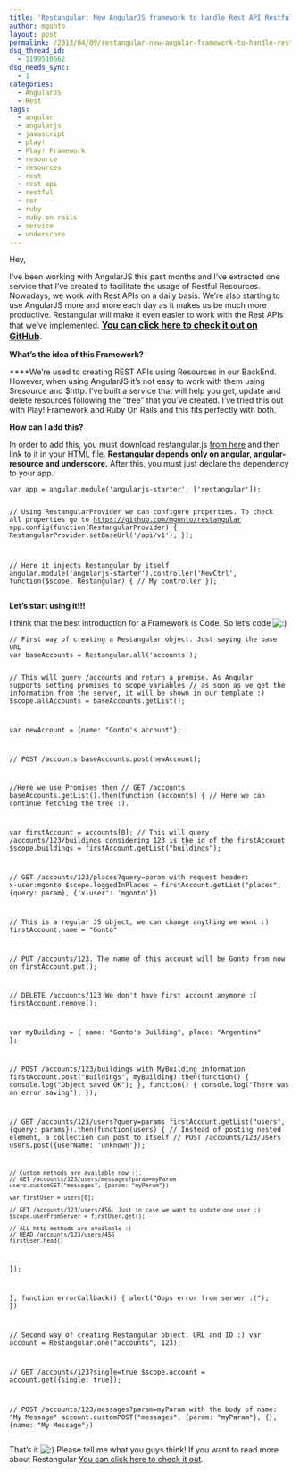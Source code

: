 ```yaml
---
title: 'Restangular: New AngularJS framework to handle Rest API Restful Resources properly and easily'
author: mgonto
layout: post
permalink: /2013/04/09/restangular-new-angular-framework-to-handle-restful-resources-properly-and-easily/
dsq_thread_id:
  - 1199510662
dsq_needs_sync:
  - 1
categories:
  - AngularJS
  - Rest
tags:
  - angular
  - angularjs
  - javascript
  - play!
  - Play! Framework
  - resource
  - resources
  - rest
  - rest api
  - restful
  - ror
  - ruby
  - ruby on rails
  - service
  - underscore
---
```

Hey,

I&#8217;ve been working with AngularJS this past months and I&#8217;ve extracted one service that I&#8217;ve created to facilitate the usage of Restful Resources. Nowadays, we work with Rest APIs on a daily basis. We&#8217;re also starting to use AngularJS more and more each day as it makes us be much more productive. Restangular will make it even easier to work with the Rest APIs that we&#8217;ve implemented. **<a style="font-size:16px" href="https://github.com/mgonto/restangular" target="_blank">You can click here to check it out on GitHub</a>**.

**What&#8217;s the idea of this Framework?**

****We&#8217;re used to creating REST APIs using Resources in our BackEnd. However, when using AngularJS it&#8217;s not easy to work with them using $resource and $http. I&#8217;ve built a service that will help you get, update and delete resources following the &#8220;tree&#8221; that you&#8217;ve created. I&#8217;ve tried this out with Play! Framework and Ruby On Rails and this fits perfectly with both.

**How can I add this?**

In order to add this, you must download restangular.js [from here][1] and then link to it in your HTML file. **Restangular depends only on angular, angular-resource and underscore.** After this, you must just declare the dependency to your app.

<noscript>
  <pre><code class="language-javascript javascript">var app = angular.module('angularjs-starter', ['restangular']);

// Using RestangularProvider we can configure properties. To check all properties go to https://github.com/mgonto/restangular
app.config(function(RestangularProvider) {
  RestangularProvider.setBaseUrl('/api/v1');
});

// Here it injects Restangular by itself
angular.module('angularjs-starter').controller('NewCtrl', function($scope, Restangular) {
  // My controller
});
</code></pre>
</noscript>

**Let&#8217;s start using it!!!**

I think that the best introduction for a Framework is Code. So let&#8217;s code <img src="http://gon.to/wp-includes/images/smilies/icon_smile.gif" alt=":)" class="wp-smiley" /> 

<noscript>
  <pre><code class="language-javascript javascript">// First way of creating a Restangular object. Just saying the base URL
var baseAccounts = Restangular.all('accounts');

// This will query /accounts and return a promise. As Angular supports setting promises to scope variables
// as soon as we get the information from the server, it will be shown in our template :)
$scope.allAccounts = baseAccounts.getList();

var newAccount = {name: "Gonto's account"};

// POST /accounts
baseAccounts.post(newAccount);

//Here we use Promises then 
// GET /accounts
baseAccounts.getList().then(function (accounts) {
  // Here we can continue fetching the tree :).

  var firstAccount = accounts[0];
  // This will query /accounts/123/buildings considering 123 is the id of the firstAccount
  $scope.buildings = firstAccount.getList("buildings");

  // GET /accounts/123/places?query=param with request header: x-user:mgonto
  $scope.loggedInPlaces = firstAccount.getList("places", {query: param}, {'x-user': 'mgonto'})

  // This is a regular JS object, we can change anything we want :) 
  firstAccount.name = "Gonto"

  // PUT /accounts/123. The name of this account will be Gonto from now on
  firstAccount.put();

  // DELETE /accounts/123 We don't have first account anymore :(
  firstAccount.remove();

  var myBuilding = {
    name: "Gonto's Building",
    place: "Argentina"
  };

  // POST /accounts/123/buildings with MyBuilding information
  firstAccount.post("Buildings", myBuilding).then(function() {
    console.log("Object saved OK");
  }, function() {
    console.log("There was an error saving");
  });

  // GET /accounts/123/users?query=params
  firstAccount.getList("users", {query: params}).then(function(users) {
    // Instead of posting nested element, a collection can post to itself
    // POST /accounts/123/users
    users.post({userName: 'unknown'});

    // Custom methods are available now :).
    // GET /accounts/123/users/messages?param=myParam
    users.customGET("messages", {param: "myParam"})

    var firstUser = users[0];

    // GET /accounts/123/users/456. Just in case we want to update one user :)
    $scope.userFromServer = firstUser.get();

    // ALL http methods are available :)
    // HEAD /accounts/123/users/456
    firstUser.head()

  });

}, function errorCallback() {
  alert("Oops error from server :(");
})

// Second way of creating Restangular object. URL and ID :)
var account = Restangular.one("accounts", 123);

// GET /accounts/123?single=true
$scope.account = account.get({single: true});

// POST /accounts/123/messages?param=myParam with the body of name: "My Message"
account.customPOST("messages", {param: "myParam"}, {}, {name: "My Message"})</code></pre>
</noscript>

That&#8217;s it <img src="http://gon.to/wp-includes/images/smilies/icon_smile.gif" alt=":)" class="wp-smiley" /> Please tell me what you guys think! If you want to read more about Restangular [You can click here to check it out][2].

 [1]: https://raw.github.com/mgonto/restangular/master/dist/restangular.js
 [2]: https://github.com/mgonto/restangular